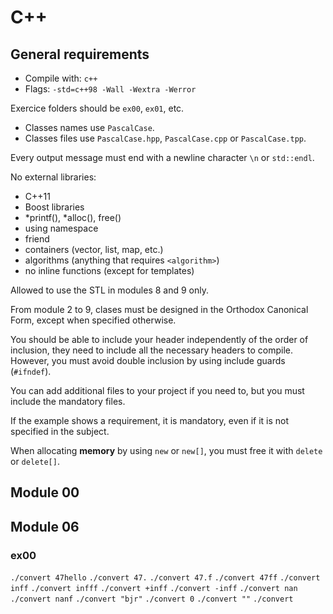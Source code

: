 # C++

## General requirements

- Compile with: `c++`
- Flags: `-std=c++98 -Wall -Wextra -Werror`

Exercice folders should be `ex00`, `ex01`, etc.


- Classes names use `PascalCase`.
- Classes files use `PascalCase.hpp`, `PascalCase.cpp` or `PascalCase.tpp`.

Every output message must end with a newline character `\n` or `std::endl`.

No external libraries:
- C++11
- Boost libraries
- *printf(), *alloc(), free()
- using namespace
- friend
- containers (vector, list, map, etc.)
- algorithms (anything that requires `<algorithm>`)
- no inline functions (except for templates)

Allowed to use the STL in modules 8 and 9 only.

From module 2 to 9, clases must be designed in the Orthodox Canonical Form, except when specified otherwise.

You should be able to include your header independently of the order of inclusion, they need to include all the necessary headers to compile.
However, you must avoid double inclusion by using include guards (`#ifndef`).

You can add additional files to your project if you need to, but you must include the mandatory files.

If the example shows a requirement, it is mandatory, even if it is not specified in the subject.

When allocating **memory** by using `new` or `new[]`, you must free it with `delete` or `delete[]`.


## Module 00


## Module 06

### ex00
`./convert 47hello`
`./convert 47.`
`./convert 47.f`
`./convert 47ff`
`./convert inff`
`./convert infff`
`./convert +inff`
`./convert -inff`
`./convert nan`
`./convert nanf`
`./convert "bjr"`
`./convert 0`
`./convert ""`
`./convert`

